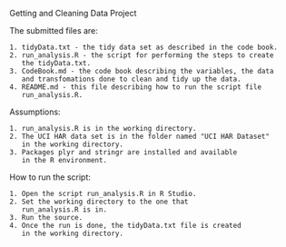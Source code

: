 Getting and Cleaning Data
Project

The submitted files are:

	1. tidyData.txt - the tidy data set as described in the code book.
	2. run_analysis.R - the script for performing the steps to create
	   the tidyData.txt.
	3. CodeBook.md - the code book describing the variables, the data
	   and transfomations done to clean and tidy up the data.
	4. README.md - this file describing how to run the script file 
	   run_analysis.R.
	   
Assumptions:

	1. run_analysis.R is in the working directory.
	2. The UCI HAR data set is in the folder named "UCI HAR Dataset"
	   in the working directory.
	3. Packages plyr and stringr are installed and available 
	   in the R environment.
	   
How to run the script:

	1. Open the script run_analysis.R in R Studio.
	2. Set the working directory to the one that 
	   run_analysis.R is in.
	3. Run the source.
	4. Once the run is done, the tidyData.txt file is created 
	   in the working directory.
	   


	   
